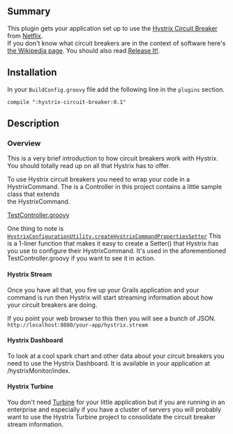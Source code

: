 
## Summary
This plugin gets your application set up to use the 
[Hystrix Circuit Breaker](https://github.com/Netflix/Hystrix) from [Netflix](http://netflix.com).  
If you don't know what circuit breakers are in the context of software
here's [the Wikipedia page](https://en.wikipedia.org/wiki/Circuit_breaker_design_pattern).
You should also read [Release It!](http://pragprog.com/book/mnee/release-it).

## Installation
In your `BuildConfig.groovy` file add the following line in the `plugins` section.

```compile ":hystrix-circuit-breaker:0.1"```

## Description

### Overview
This is a very brief introduction to how circuit breakers work with Hystrix.  You 
should totally read up on all that Hystrix has to offer. 

To use Hystrix circuit breakers you need to wrap your code in a HystrixCommand.
The is a Controller in this project contains a little sample class that extends  
the HystrixCommand.

[TestController.groovy](https://github.com/demian0311/hystrix-circuit-breaker/blob/master/grails-app/controllers/hystrix/circuit/breaker/TestController.groovy)

One thing to note is [`HystrixConfigurationUtility.createHystrixCommandPropertiesSetter`](https://github.com/demian0311/hystrix-circuit-breaker/blob/master/src/groovy/com/neidetcher/hcbp/util/HystrixConfigurationUtility.groovy)
This is a 1-liner function that makes it easy to create a Setter() that Hystrix 
has you use to configure their HystrixCommand.  It's used in the aforementioned
TestController.groovy if you want to see it in action.

#### Hystrix Stream
Once you have all that, you fire up your Grails application and your command is run then 
Hystrix will start streaming information about how your circuit breakers are doing. 

If you point your web browser to this then you will see a bunch of JSON.
`http://localhost:8080/your-app/hystrix.stream`

#### Hystrix Dashboard
To look at a cool spark chart and other data about your circuit breakers you need to use the Hystrix Dashboard. It
is available in your application at /hystrixMonitor/index.

#### Hystrix Turbine
You don't need [Turbine](https://github.com/Netflix/Turbine) for your little application but if you are running in an
enterprise and especially if you have a cluster of servers you will probably want
to use the Hystrix Turbine project to consolidate the circuit breaker stream 
information.
